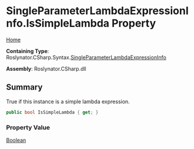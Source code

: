 # SingleParameterLambdaExpressionInfo\.IsSimpleLambda Property

[Home](../../../../../README.md)

**Containing Type**: Roslynator\.CSharp\.Syntax\.[SingleParameterLambdaExpressionInfo](../README.md)

**Assembly**: Roslynator\.CSharp\.dll

## Summary

True if this instance is a simple lambda expression\.

```csharp
public bool IsSimpleLambda { get; }
```

### Property Value

[Boolean](https://docs.microsoft.com/en-us/dotnet/api/system.boolean)

